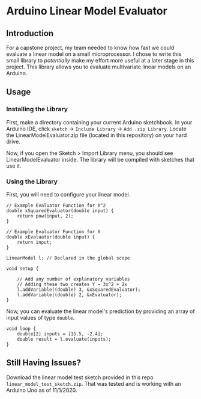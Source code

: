 # Arduino Linear Model Evaluator

## Introduction

For a capstone project, my team needed to know how fast we could evaluate a linear model on a small microprocessor. I chose to write this small library to *potentially* make my effort more useful at a later stage in this project. This library allows you to evaluate multivariate linear models on an Arduino.


## Usage

### Installing the Library

First, make a directory containing your current Arduino sketchbook. In your Arduino IDE, click `sketch` -> `Include Library` -> `Add .zip Library`. Locate the LinearModelEvaluator.zip file (located in this repository) on your hard drive.

Now, if you open the Sketch > Import Library menu, you should see LinearModelEvaluator inside. The library will be compiled with sketches that use it.

### Using the Library

First, you will need to configure your linear model.

```{c}
// Example Evaluator Function for X^2
double xSquaredEvaluator(double input) {
	return pow(input, 2);
}

// Example Evaluator Function for X
double xEvaluator(double input) {
	return input;
}

LinearModel l; // Declared in the global scope

void setup {

	// Add any number of explanatory variables
	// Adding these two creates Y ~ 3x^2 + 2x
	l.addVariable((double) 3, &xSquaredEvaluator);
	l.addVariable((double) 2, &xEvaluator);
}
```

Now, you can evaluate the linear model's prediction by providing an array of input values of type `double`.


```{c}
void loop {
	double[2] inputs = [15.5, -2.4];
	double result = l.evaluate(inputs);
}
```

## Still Having Issues?

Download the linear model test sketch provided in this repo `linear_model_test_sketch.zip`. That was tested and is working with an Arduino Uno as of 11/1/2020.

